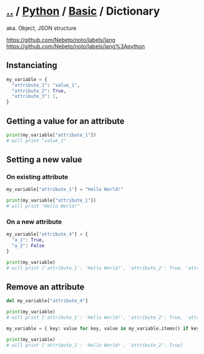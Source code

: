 # [..](../../..) / [Python](../..) / [Basic](..) / Dictionary

aka. Object, JSON structure

https://github.com/Nebeto/noto/labels/lang https://github.com/Nebeto/noto/labels/lang%3Apython

## Instanciating

```python
my_variable = {
  "attribute_1": "value_1",
  "attribute_2": True,
  "attribute_3": 1,
}
```

## Getting a value for an attribute

```python
print(my_variable["attribute_1"])
# will print "value_1"
```

## Setting a new value
### On existing attribute

```python
my_variable["attribute_1"] = "Hello World!"

print(my_variable["attribute_1"])
# will print "Hello World!"
```

### On a new attribute

```python
my_variable["attribute_4"] = {
  "a_1": True,
  "a_2": False
}

print(my_variable)
# will print {'attribute_1': 'Hello World!', 'attribute_2': True, 'attribute_3': 1, 'attribute_4': {'a_1': True, 'a_2': False}}
```

## Remove an attribute

```python
del my_variable["attribute_4"]

print(my_variable)
# will print {'attribute_1': 'Hello World!', 'attribute_2': True, 'attribute_3': 1}
```

```python
my_variable = { key: value for key, value in my_variable.items() if key != "attribute_3" }

print(my_variable)
# will print {'attribute_1': 'Hello World!', 'attribute_2': True}
```

